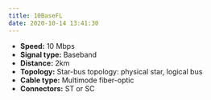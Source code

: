 ```yaml
---
title: 10BaseFL
date: 2020-10-14 13:41:30
---
```


* **Speed:**        10 Mbps
* **Signal type:**  Baseband
* **Distance:**	2km 
* **Topology:**     Star-bus topology: physical star, logical bus
* **Cable type:**   Multimode fiber-optic 
* **Connectors:**	ST or SC
